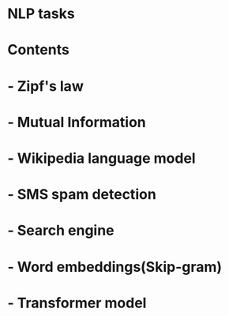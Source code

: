 # NLP tasks
# Contents
# - Zipf's law
# - Mutual Information
# - Wikipedia language model
# - SMS spam detection
# - Search engine
# - Word embeddings(Skip-gram)
# - Transformer model